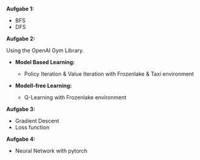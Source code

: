 **Aufgabe 1:**

- BFS
- DFS


**Aufgabe 2:**

Using the OpenAI Gym Library.

- **Model Based Learning:**

  - Policy Iteration & Value Iteration with Frozenlake & Taxi environment

- **Modell-free Learning:**

  - Q-Learning with Frozenlake environment


**Aufgabe 3:**

- Gradient Descent
- Loss function


**Aufgabe 4:**

- Neural Network with pytorch
